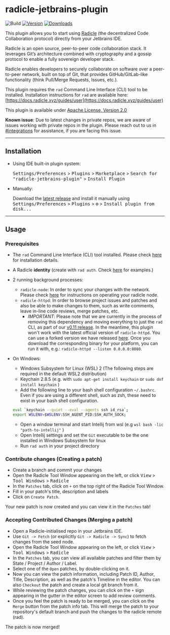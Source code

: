 # radicle-jetbrains-plugin

![Build](https://github.com/cytechmobile/radicle-jetbrains-plugin/workflows/Build/badge.svg)
[![Version](https://img.shields.io/jetbrains/plugin/v/19664.svg)](https://plugins.jetbrains.com/plugin/19664)
[![Downloads](https://img.shields.io/jetbrains/plugin/d/19664.svg)](https://plugins.jetbrains.com/plugin/19664)


<!-- Plugin description -->

This plugin allows you to start using [Radicle](https://radicle.xyz) (the decentralized Code Collaboration protocol) directly from your Jetbrains IDE.

Radicle is an open source, peer-to-peer code collaboration stack. It leverages Git’s architecture combined with cryptography and a gossip protocol to enable a fully sovereign developer stack.

Radicle enables developers to securely collaborate on software over a peer-to-peer network, built on top of Git,
that provides GitHub/GitLab-like functionality (think Pull/Merge Requests, Issues, etc.).

This plugin requires the `rad` Command Line Interface (CLI) tool to be installed.
Installation instructions for `rad` are available here: [https://docs.radicle.xyz/guides/user](https://docs.radicle.xyz/guides/user)

This plugin is available under [Apache License, Version 2.0](https://www.apache.org/licenses/LICENSE-2.0)

**Known issue**: Due to latest changes in private repos, we are aware of issues working with private repos in the plugin. Please reach out to us in [#integrations](https://radicle.zulipchat.com/#narrow/stream/380896-integrations) for assistance, if you are facing this issue.

<!-- Plugin description end -->

---

## Installation

- Using IDE built-in plugin system:
  
  <kbd>Settings/Preferences</kbd> > <kbd>Plugins</kbd> > <kbd>Marketplace</kbd> > <kbd>Search for "radicle-jetbrains-plugin"</kbd> >
  <kbd>Install Plugin</kbd>
  
- Manually:

  Download the [latest release](https://github.com/cytechmobile/radicle-jetbrains-plugin/releases/latest) and install it manually using
  <kbd>Settings/Preferences</kbd> > <kbd>Plugins</kbd> > <kbd>⚙️</kbd> > <kbd>Install plugin from disk...</kbd>

---

## Usage 

### Prerequisites

* The `rad` Command Line Interface (CLI) tool installed. Please check [here](https://docs.radicle.xyz/guides/user) for installation details.
* A Radicle **identity** (create with `rad auth`. Check [here](https://docs.radicle.xyz/guides/user#come-into-being-from-the-elliptic-aether) for examples.)
* 2 running background processes: 
  * `radicle-node`: In order to sync your changes with the network. Please check [here](https://docs.radicle.xyz/guides/user#operate-nodes-smoothly) for instructions on operating your radicle node.
  * `radicle-httpd`: In order to browse project issues and patches and also be able to make changes to them, such as write comments, leave in-line code reviews, merge patches, etc.  
    * _IMPORTANT_: Please note that we are currently in the process of removing this dependency and moving everything to just the `rad` CLI, as part of our [v0.11 release](https://github.com/cytechmobile/radicle-jetbrains-plugin/milestone/16). In the meantime, this plugin won't work with the latest official version of `radicle-httpd`. You can use a forked version we have released [here](https://minio.radicle.gr/browser/radicle-releases/cmFkaWNsZS1odHRwLXNlcnZlci8=). Once you download the corresponding binary for your platform, you can run it with, e.g.: `radicle-httpd --listen 0.0.0.0:8080`. 

* On Windows: 
  * Windows Subsystem for Linux (WSL) 2 (The following steps are required in the default WSL2 distribution)
  * Keychain 2.8.5 (e.g. with `sudo apt-get install keychain` or `sudo dnf install keychain` )
  * Add the following line to your bash shell configuration `~/.bashrc`. Even if you are using a different shell, such as zsh, these need to exist in your bash shell configuration.

  ```bash
  eval `keychain --quiet --eval --agents ssh id_rsa`;
  export WSLENV=$WSLENV:SSH_AGENT_PID:SSH_AUTH_SOCK;
  ```
  * Open a window terminal and start Intellij from wsl (e.g ```wsl bash -lic "path-to-intellij"``` )
  * Open Intellij settings and set the ```Git``` executable to be the one installed in Windows Subsystem for linux
  * Run `rad auth` in your project directory


### Contribute changes (Creating a patch)

* Create a branch and commit your changes
* Open the Radicle Tool Window appearing on the left, or click <kbd>View</kbd> > <kbd>Tool Windows</kbd> > <kbd>Radicle</kbd>
* In the `Patches` tab, click on `+` on the top right of the Radicle Tool Window.
* Fill in your patch's title, description and labels
* Click on `Create Patch`.

Your new patch is now created and you can view it in the `Patches` tab!

### Accepting Contributed Changes (Merging a patch)

* Open a Radicle-initialised repo in your Jetbrains IDE.
* Use `Git -> Fetch` (or explicitly `Git -> Radicle -> Sync`) to fetch changes from the seed node. 
* Open the Radicle Tool Window appearing on the left, or click <kbd>View</kbd> > <kbd>Tool Windows</kbd> > <kbd>Radicle</kbd>
* In the `Patches` tab, you can view all available patches and filter them by State / Project / Author / Label.
* Select one of the `Open` patches, by double-clicking on it.
* Now you can view the patch information, including Patch ID, Author, Title, Description, as well as the patch's Timeline in the editor. You can also `Checkout` the patch and create a local git branch from it.
* While reviewing the patch changes, you can click on the `+` sign appearing in the gutter in the editor screen to add review comments.
* Once you feel the patch is ready to be merged, you can click on the `Merge` button from the patch info tab. This will merge the patch to your repository's default branch and push the changes to the radicle remote (rad).

The patch is now merged!
